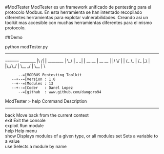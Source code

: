 #ModTester
ModTester es un framework unificado de pentesting para el protocolo Modbus. 
En esta herramienta se han intentado recopilado diferentes herramientas para explotar vulnerabilidades. Creando asi un toolkit mas accesible con muchas herramientas diferentes para el mismo protocolo.

##Demo

python modTester.py 
  _______ 
<ModTester >
 ------- 
           ________                    
|\   /|	      |      ________         
| \_/ | _  _| |	 __  __  |  __ __      
|     |/ \/ | | /_  /_   | /_  |_\    
|     |\_/\_/ | \__ _/   | \__ | \    


          --=[MODBUS Pentesting Toolkit
       --+--=[Version : 1.0
       --+--=[Modules : 13
       --+--=[Coder   : Danel Lopez
          --=[github  : www.github.com/dangoro94
 
ModTester > help
 Command  Description                                      
 -------  -----------                                      
 back     Move back from the current context               
 exit     Exit the console                                 
 exploit  Run module                                       
 help     Help menu                                        
 show     Displays modules of a given type, or all modules 
 set      Sets a variable to a value                       
 use      Selects a module by name                         

